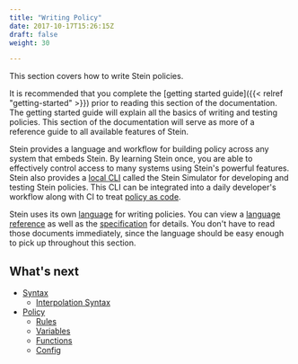 ```yaml
---
title: "Writing Policy"
date: 2017-10-17T15:26:15Z
draft: false
weight: 30

---
```


This section covers how to write Stein policies.

It is recommended that you complete the [getting started guide]({{< relref "getting-started" >}}) prior to reading this section of the documentation. The getting started guide will explain all the basics of writing and testing policies. This section of the documentation will serve as more of a reference guide to all available features of Stein.

Stein provides a language and workflow for building policy across any system that embeds Stein. By learning Stein once, you are able to effectively control access to many systems using Stein's powerful features. Stein also provides a [local CLI]() called the Stein Simulator for developing and testing Stein policies. This CLI can be integrated into a daily developer's workflow along with CI to treat [policy as code](policy-as-code.md).

Stein uses its own [language]() for writing policies. You can view a [language reference]() as well as the [specification]() for details. You don't have to read those documents immediately, since the language should be easy enough to pick up throughout this section.

## What's next

- [Syntax](syntax/syntax.md)
  - [Interpolation Syntax](syntax/interpolation.md)
- [Policy](policy.md)
  - [Rules](policy/rules.md)
  - [Variables](policy/variables.md)
  - [Functions](policy/functions.md)
  - [Config](policy/config.md)
